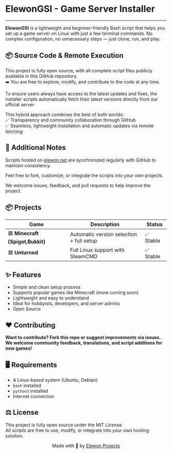 # ElewonGSI - Game Server Installer
---

**ElewonGSI** is a lightweight and beginner-friendly Bash script that helps you set up a game server on Linux with just a few terminal commands. No complex configuration, no unnecessary steps — just clone, run, and play.

## 📦 Source Code & Remote Execution
This project is fully open source, with all complete script files publicly available in this GitHub repository. <br>
➡️ You are free to explore, modify, and contribute to the code at any time.<br>

To ensure users always have access to the latest updates and fixes, the installer scripts automatically fetch their latest versions directly from our official server

This hybrid approach combines the best of both worlds: <br>
✅ Transparency and community collaboration through GitHub <br>
✅ Seamless, lightweight installation and automatic updates via remote fetching

## 💬 Additional Notes
Scripts hosted on [elewon.net](https://elewon.net) are synchronized regularly with GitHub to maintain consistency.

Feel free to fork, customize, or integrate the scripts into your own projects.

We welcome issues, feedback, and pull requests to help improve the project.

## 📦 Projects

| Game       | Description                                         | Status      |
|------------|-----------------------------------------------------|-------------|
| 🟩 **Minecraft (Spigot,Bukkit)** | Automatic version selection + full setup | ✅ Stable     |
| 🟥 **Unturned**           | Full Linux support with SteamCMD         | ✅ Stable     |

## ✨ Features
- Simple and clean setup process
- Supports popular games like Minecraft (more coming soon)
- Lightweight and easy to understand
- Ideal for hobbyists, developers, and server admins
- Open Source

## ❤️ Contributing
**Want to contribute? Fork this repo or suggest improvements via issues.**
**We welcome community feedback, translations, and script additions for new games!**

## 🖥️ Requirements
- A Linux-based system (Ubuntu, Debian)
- `bash` installed
- `python3` installed
- Internet connection

## ⚖️ License
This project is fully open source under the MIT License. <br>
All scripts are free to use, modify, or integrate into your own hosting solution. <br>

<p align="center"> Made with 💜 by <a href="https://github.com/elewonn">Elewon Projects</a> </p> 
